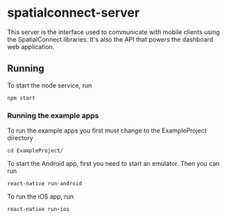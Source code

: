 # spatialconnect-server

This server is the interface used to communicate with mobile clients
using the SpatialConnect libraries.  It's also the API that powers the
dashboard web application.

## Running

To start the node service, run

```
npm start
```

### Running the example apps
To run the example apps you first must change to the ExampleProject
directory

```
cd ExampleProject/
```

To start the Android app, first you need to start an emulator.  Then you
can run

```
react-native run-android
```

To run the iOS app, run

```
react-native run-ios
```
